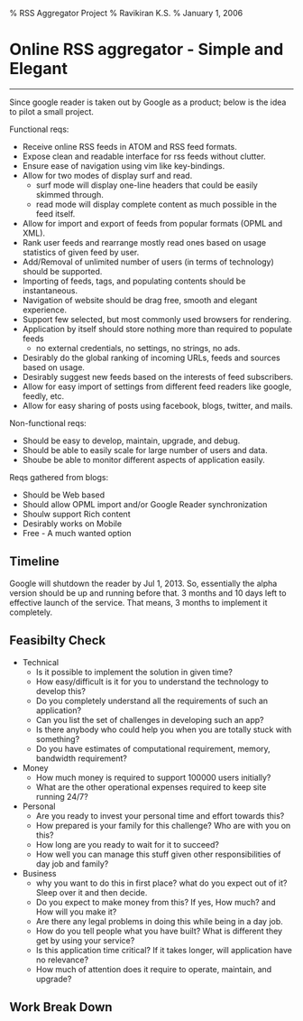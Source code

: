 % RSS Aggregator Project
% Ravikiran K.S.
% January 1, 2006

# Online RSS aggregator - Simple and Elegant
------------------------------------------
Since google reader is taken out by Google as a product; below is the idea to pilot a small project.

Functional reqs:
* Receive online RSS feeds in ATOM and RSS feed formats.
* Expose clean and readable interface for rss feeds without clutter.
* Ensure ease of navigation using vim like key-bindings.
* Allow for two modes of display surf and read.
	- surf mode will display one-line headers that could be easily skimmed through.
	- read mode will display complete content as much possible in the feed itself.
* Allow for import and export of feeds from popular formats (OPML and XML).
* Rank user feeds and rearrange mostly read ones based on usage statistics of given feed by user.
* Add/Removal of unlimited number of users (in terms of technology) should be supported.
* Importing of feeds, tags, and populating contents should be instantaneous.
* Navigation of website should be drag free, smooth and elegant experience.
* Support few selected, but most commonly used browsers for rendering.
* Application by itself should store nothing more than required to populate feeds
	- no external credentials, no settings, no strings, no ads.
* Desirably do the global ranking of incoming URLs, feeds and sources based on usage.
* Desirably suggest new feeds based on the interests of feed subscribers.
* Allow for easy import of settings from different feed readers like google, feedly, etc.
* Allow for easy sharing of posts using facebook, blogs, twitter, and mails.

Non-functional reqs:
* Should be easy to develop, maintain, upgrade, and debug.
* Should be able to easily scale for large number of users and data.
* Shoube be able to monitor different aspects of application easily.

Reqs gathered from blogs:
* Should be Web based
* Should allow OPML import and/or Google Reader synchronization
* Shoulw support Rich content
* Desirably works on Mobile
* Free - A much wanted option

Timeline
--------
Google will shutdown the reader by Jul 1, 2013. So, essentially the alpha version should be up and running before that.
3 months and 10 days left to effective launch of the service. That means, 3 months to implement it completely.

Feasibilty Check
----------------
* Technical
	- Is it possible to implement the solution in given time?
	- How easy/difficult is it for you to understand the technology to develop this?
	- Do you completely understand all the requirements of such an application?
	- Can you list the set of challenges in developing such an app?
	- Is there anybody who could help you when you are totally stuck with something?
	- Do you have estimates of computational requirement, memory, bandwidth requirement?
* Money
	- How much money is required to support 100000 users initially?
	- What are the other operational expenses required to keep site running 24/7?
* Personal
	- Are you ready to invest your personal time and effort towards this?
	- How prepared is your family for this challenge? Who are with you on this?
	- How long are you ready to wait for it to succeed?
	- How well you can manage this stuff given other responsibilities of day job and family?
* Business
	- why you want to do this in first place? what do you expect out of it? Sleep over it and then decide.
	- Do you expect to make money from this? If yes, How much? and How will you make it?
	- Are there any legal problems in doing this while being in a day job.
	- How do you tell people what you have built? What is different they get by using your service?
	- Is this application time critical? If it takes longer, will application have no relevance?
	- How much of attention does it require to operate, maintain, and upgrade?

Work Break Down
---------------
